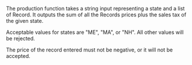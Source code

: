 The production function takes a string input
representing a state and a list of Record. It
outputs the sum of all the Records prices plus
the sales tax of the given state. 

Acceptable values for states are "ME", "MA", or
"NH". All other values will be rejected. 

The price of the record entered must not be 
negative, or it will not be accepted. 